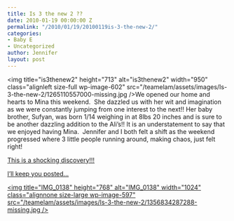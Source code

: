 ```yaml
---
title: Is 3 the new 2 ??
date: 2010-01-19 00:00:00 Z
permalink: "/2010/01/19/20100119is-3-the-new-2/"
categories:
- Baby E
- Uncategorized
author: Jennifer
layout: post
---
```


<img title="is3thenew2" height="713" alt="is3thenew2" width="950" class="alignleft size-full wp-image-602" src="/teamelam/assets/images/Is-3-the-new-2/1265110557000-missing.jpg />We opened our home and hearts to Mina this weekend.  She dazzled us with her wit and imagination as we were constantly jumping from one interest to the next!! Her baby brother, Sufyan, was born 1/14 weighing in at 8lbs 20 inches and is sure to be another dazzling addition to the Ali&#8217;s!! It is an understatement to say that we enjoyed having Mina.  Jennifer and I both felt a shift as the weekend progressed where 3 little people running around, making chaos, just felt right!</a>

[This is a shocking discovery!!!](http://www.flickr.com/photos/jenniferandJennifers_photos/sets/72157623119720519/)

[I&#8217;ll keep you posted&#8230;](http://www.flickr.com/photos/jenniferandJennifers_photos/sets/72157623119720519/)

[<img title="IMG_0138" height="768" alt="IMG_0138" width="1024" class="alignnone size-large wp-image-597" src="/teamelam/assets/images/Is-3-the-new-2/1356834287288-missing.jpg />](http://www.flickr.com/photos/jenniferandJennifers_photos/sets/72157623119720519/)
